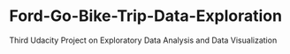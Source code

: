 # Ford-Go-Bike-Trip-Data-Exploration
Third Udacity Project on Exploratory Data Analysis and Data Visualization
